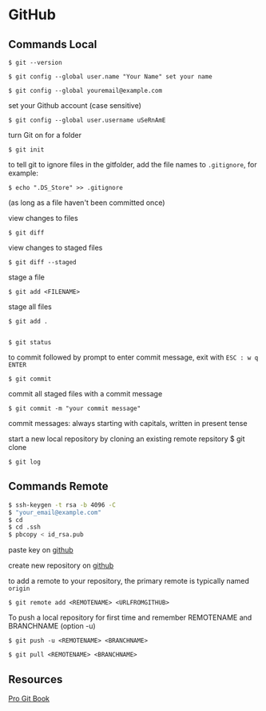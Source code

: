 # GitHub

## Commands Local

    $ git --version

    $ git config --global user.name "Your Name" set your name 

    $ git config --global youremail@example.com
set your Github account (case sensitive)

    $ git config --global user.username uSeRnAmE 

turn Git on for a folder 

    $ git init 

to tell git to ignore files in the gitfolder, add the file names to `.gitignore`, for example:

    $ echo ".DS_Store" >> .gitignore

(as long as a file haven't been committed once)

view changes to files

    $ git diff

view changes to staged files

    $ git diff --staged

stage a file

    $ git add <FILENAME> 

stage all files

    $ git add . 


    $ git status

to commit followed by prompt to enter commit message, exit with `ESC : w q ENTER`

    $ git commit


commit all staged files with a commit message

    $ git commit -m "your commit message"
commit messages: always starting with capitals, written in present tense

start a new local repository by cloning an existing remote repsitory
    $ git clone <URL> 

    $ git log

## Commands Remote

```zsh
$ ssh-keygen -t rsa -b 4096 -C 
$ "your_email@example.com"
$ cd
$ cd .ssh
$ pbcopy < id_rsa.pub
``` 

paste key on [github](https://github.com/settings/keys)

create new repository on [github](https://github.com/)

to add a remote to your repository, the primary remote is typically named `origin`

    $ git remote add <REMOTENAME> <URLFROMGITHUB>
 

To push a local repository for first time and remember REMOTENAME and BRANCHNAME (option -u)

    $ git push -u <REMOTENAME> <BRANCHNAME>

    $ git pull <REMOTENAME> <BRANCHNAME>


## Resources

[Pro Git Book](https://git-scm.com/book/en/v2)


